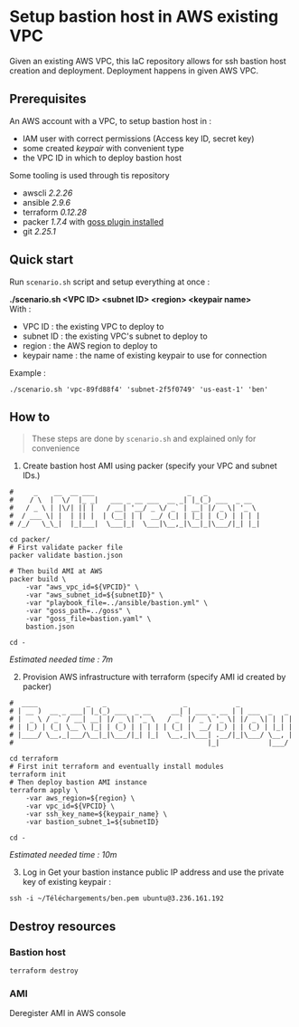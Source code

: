 # Setup bastion host in AWS existing VPC
Given an existing AWS VPC, this IaC repository allows for ssh bastion host creation and deployment. Deployment happens in given AWS VPC.

## Prerequisites
An AWS account with a VPC, to setup bastion host in :
- IAM user with correct permissions (Access key ID, secret key)
- some created *keypair* with convenient type
- the VPC ID in which to deploy bastion host

Some tooling is used through tis repository
- awscli *2.2.26*
- ansible *2.9.6*
- terraform *0.12.28*
- packer *1.7.4* with [goss plugin installed](https://github.com/YaleUniversity/packer-provisioner-goss)
- git *2.25.1*

## Quick start
Run `scenario.sh` script and setup everything at once :     

**./scenario.sh \<VPC ID\> \<subnet ID\> \<region\> \<keypair name\>**     
With :
- VPC ID : the existing VPC to deploy to
- subnet ID : the existing VPC's subnet to deploy to
- region : the AWS region to deploy to
- keypair name : the name of existing keypair to use for connection

Example :
```shell
./scenario.sh 'vpc-89fd88f4' 'subnet-2f5f0749' 'us-east-1' 'ben'
```


## How to
> These steps are done by `scenario.sh` and explained only for convenience

1. Create bastion host AMI using packer (specify your VPC and subnet IDs.)
```shell
#     _    __  __ ___                       _   _             
#    / \  |  \/  |_ _|   ___ _ __ ___  __ _| |_(_) ___  _ __  
#   / _ \ | |\/| || |   / __| '__/ _ \/ _` | __| |/ _ \| '_ \ 
#  / ___ \| |  | || |  | (__| | |  __/ (_| | |_| | (_) | | | |
# /_/   \_\_|  |_|___|  \___|_|  \___|\__,_|\__|_|\___/|_| |_|

cd packer/
# First validate packer file
packer validate bastion.json

# Then build AMI at AWS
packer build \
    -var "aws_vpc_id=${VPCID}" \
    -var "aws_subnet_id=${subnetID}" \
    -var "playbook_file=../ansible/bastion.yml" \
    -var "goss_path=../goss" \
    -var "goss_file=bastion.yaml" \
    bastion.json

cd -
```
*Estimated needed time : 7m*

2. Provision AWS infrastructure with terraform (specify AMI id created by packer)    
```shell
#  ____            _   _                   _            _             
# | __ )  __ _ ___| |_(_) ___  _ __     __| | ___ _ __ | | ___  _   _ 
# |  _ \ / _` / __| __| |/ _ \| '_ \   / _` |/ _ \ '_ \| |/ _ \| | | |
# | |_) | (_| \__ \ |_| | (_) | | | | | (_| |  __/ |_) | | (_) | |_| |
# |____/ \__,_|___/\__|_|\___/|_| |_|  \__,_|\___| .__/|_|\___/ \__, |
#                                                |_|            |___/ 

cd terraform
# First init terraform and eventually install modules
terraform init
# Then deploy bastion AMI instance
terraform apply \
    -var aws_region=${region} \
    -var vpc_id=${VPCID} \
    -var ssh_key_name=${keypair_name} \
    -var bastion_subnet_1=${subnetID}

cd -  
```
*Estimated needed time : 10m*

3. Log in
Get your bastion instance public IP address and use the private key of existing keypair :
```shell
ssh -i ~/Téléchargements/ben.pem ubuntu@3.236.161.192
```

## Destroy resources
### Bastion host
```shell
terraform destroy
```
### AMI
Deregister AMI in AWS console